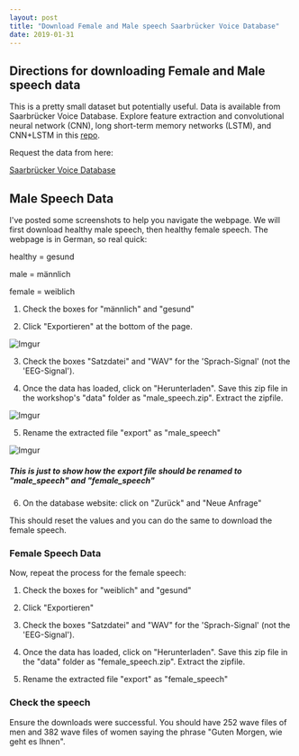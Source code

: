 ```yaml
---
layout: post
title: "Download Female and Male speech Saarbrücker Voice Database"
date: 2019-01-31
---
```


## Directions for downloading Female and Male speech data

This is a pretty small dataset but potentially useful. Data is available from Saarbrücker Voice Database. Explore feature extraction and convolutional neural network (CNN), long short-term memory networks (LSTM), and CNN+LSTM in this <a href="https://github.com/a-n-rose/speech-recognition-projects/tree/master/speech_commands">repo</a>.

Request the data from here: 

<a href="http://www.stimmdatenbank.coli.uni-saarland.de/index.php4#target">Saarbrücker Voice Database</a>

## Male Speech Data

I've posted some screenshots to help you navigate the webpage. We will first download healthy male speech, then healthy female speech. The webpage is in German, so real quick: 

healthy = gesund

male = männlich

female = weiblich


1) Check the boxes for "männlich" and "gesund"

2) Click "Exportieren" at the bottom of the page.

![Imgur](https://i.imgur.com/KcKSA4x.png)

3) Check the boxes "Satzdatei" and "WAV" for the 'Sprach-Signal' (not the 'EEG-Signal').

4) Once the data has loaded, click on "Herunterladen". Save this zip file in the workshop's "data" folder as "male_speech.zip". Extract the zipfile. 

![Imgur](https://i.imgur.com/26Fz5EE.png)

5) Rename the extracted file "export" as "male_speech"

![Imgur](https://i.imgur.com/SHhfjxM.png)
##### This is just to show how the export file should be renamed to "male_speech" and "female_speech"

6) On the database website: click on "Zurück" and "Neue Anfrage"

This should reset the values and you can do the same to download the female speech.

### Female Speech Data

Now, repeat the process for the female speech: 

1) Check the boxes for "weiblich" and "gesund"

2) Click "Exportieren"

3) Check the boxes "Satzdatei" and "WAV" for the 'Sprach-Signal' (not the 'EEG-Signal').

4) Once the data has loaded, click on "Herunterladen". Save this zip file in the "data" folder as "female_speech.zip". Extract the zipfile. 

5) Rename the extracted file "export" as "female_speech"

### Check the speech

Ensure the downloads were successful. You should have 252 wave files of men and 382 wave files of women saying the phrase "Guten Morgen, wie geht es Ihnen". 
